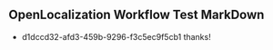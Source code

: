 ## OpenLocalization Workflow Test MarkDown
* d1dccd32-afd3-459b-9296-f3c5ec9f5cb1 thanks!

<!--HONumber=Aug16_HO5-->


